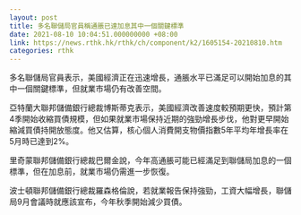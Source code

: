 ```yaml
---
layout: post
title: 多名聯儲局官員稱通脹已達加息其中一個關鍵標準
date: 2021-08-10 10:04:51.000000000 +08:00
link: https://news.rthk.hk/rthk/ch/component/k2/1605154-20210810.htm
categories: rthk
---
```


多名聯儲局官員表示，美國經濟正在迅速增長，通脹水平已滿足可以開始加息的其中一個關鍵標準，但就業市場仍有改善空間。

亞特蘭大聯邦儲備銀行總裁博斯蒂克表示，美國經濟改善速度較預期更快，預計第4季開始收縮買債規模，但如果就業市場保持近期的強勁增長步伐，他對更早開始縮減買債持開放態度。他又估算，核心個人消費開支物價指數5年平均年增長率在5月時已達到2%。

里奇蒙聯邦儲備銀行總裁巴爾金說，今年高通脹可能已經滿足到聯儲局加息的一個標準，但在加息前，就業市場仍需進一步恢復。

波士頓聯邦儲備銀行總裁羅森格倫說，若就業報告保持強勁，工資大幅增長，聯儲局9月會議時就應該宣布，今年秋季開始減少買債。
